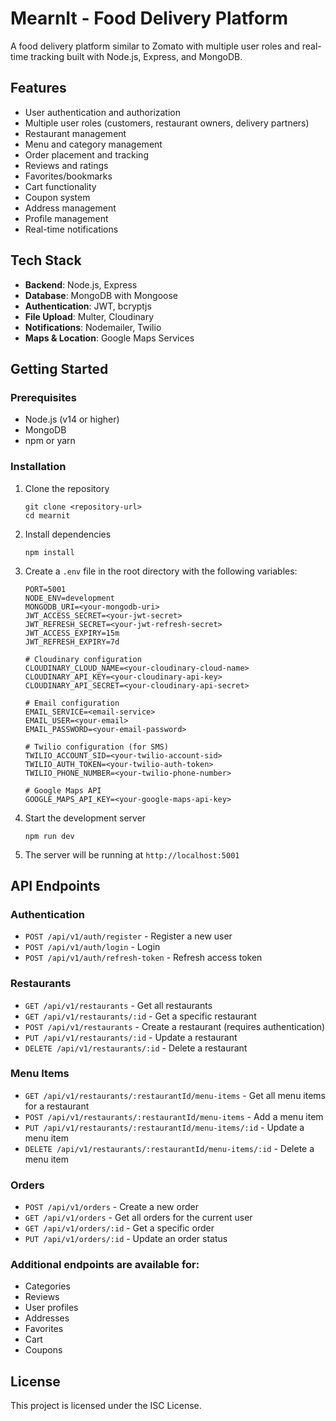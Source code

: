# MearnIt - Food Delivery Platform

A food delivery platform similar to Zomato with multiple user roles and real-time tracking built with Node.js, Express, and MongoDB.

## Features

- User authentication and authorization
- Multiple user roles (customers, restaurant owners, delivery partners)
- Restaurant management
- Menu and category management
- Order placement and tracking
- Reviews and ratings
- Favorites/bookmarks
- Cart functionality
- Coupon system
- Address management
- Profile management
- Real-time notifications

## Tech Stack

- **Backend**: Node.js, Express
- **Database**: MongoDB with Mongoose
- **Authentication**: JWT, bcryptjs
- **File Upload**: Multer, Cloudinary
- **Notifications**: Nodemailer, Twilio
- **Maps & Location**: Google Maps Services

## Getting Started

### Prerequisites

- Node.js (v14 or higher)
- MongoDB
- npm or yarn

### Installation

1. Clone the repository
   ```
   git clone <repository-url>
   cd mearnit
   ```

2. Install dependencies
   ```
   npm install
   ```

3. Create a `.env` file in the root directory with the following variables:
   ```
   PORT=5001
   NODE_ENV=development
   MONGODB_URI=<your-mongodb-uri>
   JWT_ACCESS_SECRET=<your-jwt-secret>
   JWT_REFRESH_SECRET=<your-jwt-refresh-secret>
   JWT_ACCESS_EXPIRY=15m
   JWT_REFRESH_EXPIRY=7d
   
   # Cloudinary configuration
   CLOUDINARY_CLOUD_NAME=<your-cloudinary-cloud-name>
   CLOUDINARY_API_KEY=<your-cloudinary-api-key>
   CLOUDINARY_API_SECRET=<your-cloudinary-api-secret>
   
   # Email configuration
   EMAIL_SERVICE=<email-service>
   EMAIL_USER=<your-email>
   EMAIL_PASSWORD=<your-email-password>
   
   # Twilio configuration (for SMS)
   TWILIO_ACCOUNT_SID=<your-twilio-account-sid>
   TWILIO_AUTH_TOKEN=<your-twilio-auth-token>
   TWILIO_PHONE_NUMBER=<your-twilio-phone-number>
   
   # Google Maps API
   GOOGLE_MAPS_API_KEY=<your-google-maps-api-key>
   ```

4. Start the development server
   ```
   npm run dev
   ```

5. The server will be running at `http://localhost:5001`

## API Endpoints

### Authentication
- `POST /api/v1/auth/register` - Register a new user
- `POST /api/v1/auth/login` - Login
- `POST /api/v1/auth/refresh-token` - Refresh access token

### Restaurants
- `GET /api/v1/restaurants` - Get all restaurants
- `GET /api/v1/restaurants/:id` - Get a specific restaurant
- `POST /api/v1/restaurants` - Create a restaurant (requires authentication)
- `PUT /api/v1/restaurants/:id` - Update a restaurant
- `DELETE /api/v1/restaurants/:id` - Delete a restaurant

### Menu Items
- `GET /api/v1/restaurants/:restaurantId/menu-items` - Get all menu items for a restaurant
- `POST /api/v1/restaurants/:restaurantId/menu-items` - Add a menu item
- `PUT /api/v1/restaurants/:restaurantId/menu-items/:id` - Update a menu item
- `DELETE /api/v1/restaurants/:restaurantId/menu-items/:id` - Delete a menu item

### Orders
- `POST /api/v1/orders` - Create a new order
- `GET /api/v1/orders` - Get all orders for the current user
- `GET /api/v1/orders/:id` - Get a specific order
- `PUT /api/v1/orders/:id` - Update an order status

### Additional endpoints are available for:
- Categories
- Reviews
- User profiles
- Addresses
- Favorites
- Cart
- Coupons

## License

This project is licensed under the ISC License. 